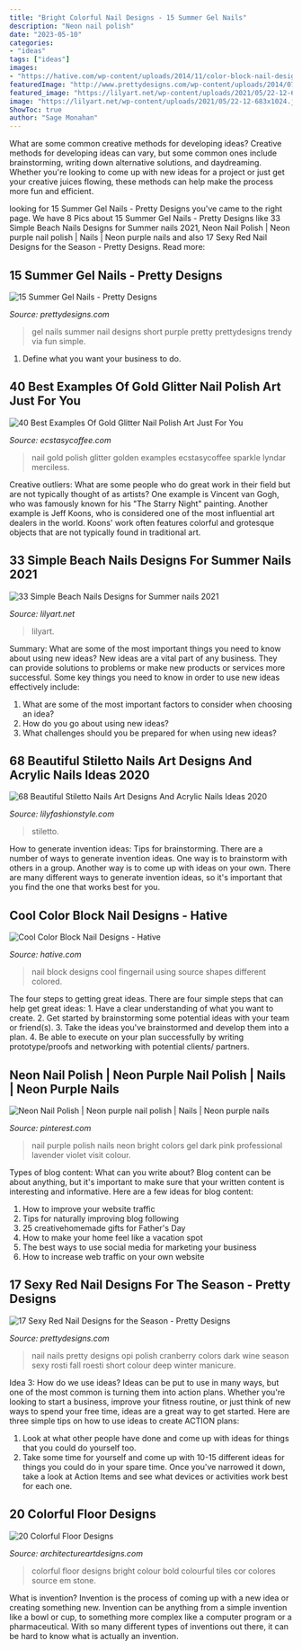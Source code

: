 ```yaml
---
title: "Bright Colorful Nail Designs - 15 Summer Gel Nails"
description: "Neon nail polish"
date: "2023-05-10"
categories:
- "ideas"
tags: ["ideas"]
images:
- "https://hative.com/wp-content/uploads/2014/11/color-block-nail-designs/6-color-block-nail-designs.jpg"
featuredImage: "http://www.prettydesigns.com/wp-content/uploads/2014/07/Purple-Gel-Nails.jpg"
featured_image: "https://lilyart.net/wp-content/uploads/2021/05/22-12-683x1024.jpg"
image: "https://lilyart.net/wp-content/uploads/2021/05/22-12-683x1024.jpg"
ShowToc: true
author: "Sage Monahan"
---
```



What are some common creative methods for developing ideas?
Creative methods for developing ideas can vary, but some common ones include brainstorming, writing down alternative solutions, and daydreaming. Whether you're looking to come up with new ideas for a project or just get your creative juices flowing, these methods can help make the process more fun and efficient.

	

		
looking for 15 Summer Gel Nails - Pretty Designs you've came to the right page. We have 8 Pics about 15 Summer Gel Nails - Pretty Designs like 33 Simple Beach Nails Designs for Summer nails 2021, Neon Nail Polish | Neon purple nail polish | Nails | Neon purple nails and also 17 Sexy Red Nail Designs for the Season - Pretty Designs. Read more:
		
    
## 15 Summer Gel Nails - Pretty Designs

<img loading=lazy src="http://www.prettydesigns.com/wp-content/uploads/2014/07/Purple-Gel-Nails.jpg" onerror="this.onerror=null;this.src='https://tse1.mm.bing.net/th?id=OIP.kGSa3a0rzG0yfkgVcgRlnwHaJ6&amp;pid=15.1';" alt="15 Summer Gel Nails - Pretty Designs">

_Source: prettydesigns.com_

>gel nails summer nail designs short purple pretty prettydesigns trendy via fun simple. 

	

1. Define what you want your business to do.

    
## 40 Best Examples Of Gold Glitter Nail Polish Art Just For You

<img loading=lazy src="https://i2.wp.com/www.ecstasycoffee.com/wp-content/uploads/2016/10/Gift-Of-Gold.jpg" onerror="this.onerror=null;this.src='https://tse2.mm.bing.net/th?id=OIP.0A-jdCvZclte1E_ZiQjvCAHaJ3&amp;pid=15.1';" alt="40 Best Examples Of Gold Glitter Nail Polish Art Just For You">

_Source: ecstasycoffee.com_

>nail gold polish glitter golden examples ecstasycoffee sparkle lyndar merciless. 

	

Creative outliers: What are some people who do great work in their field but are not typically thought of as artists?
One example is Vincent van Gogh, who was famously known for his "The Starry Night" painting. Another example is Jeff Koons, who is considered one of the most influential art dealers in the world. Koons' work often features colorful and grotesque objects that are not typically found in traditional art.

    
## 33 Simple Beach Nails Designs For Summer Nails 2021

<img loading=lazy src="https://lilyart.net/wp-content/uploads/2021/05/22-12-683x1024.jpg" onerror="this.onerror=null;this.src='https://tse2.mm.bing.net/th?id=OIP.ul7hJ84x2mfy4lpl4gpcdAHaLG&amp;pid=15.1';" alt="33 Simple Beach Nails Designs for Summer nails 2021">

_Source: lilyart.net_

>lilyart. 

	

Summary: What are some of the most important things you need to know about using new ideas?
New ideas are a vital part of any business. They can provide solutions to problems or make new products or services more successful. Some key things you need to know in order to use new ideas effectively include:
1. What are some of the most important factors to consider when choosing an idea?
2. How do you go about using new ideas?
3. What challenges should you be prepared for when using new ideas?

    
## 68 Beautiful Stiletto Nails Art Designs And Acrylic Nails Ideas 2020

<img loading=lazy src="https://lilyfashionstyle.com/wp-content/uploads/2020/04/36-8.jpg" onerror="this.onerror=null;this.src='https://tse4.mm.bing.net/th?id=OIP.OEeR-97rgErs-O_urD47KAHaJ_&amp;pid=15.1';" alt="68 Beautiful Stiletto Nails Art Designs And Acrylic Nails Ideas 2020">

_Source: lilyfashionstyle.com_

>stiletto. 

	

How to generate invention ideas: Tips for brainstorming.
There are a number of ways to generate invention ideas. One way is to brainstorm with others in a group. Another way is to come up with ideas on your own. There are many different ways to generate invention ideas, so it's important that you find the one that works best for you.

    
## Cool Color Block Nail Designs - Hative

<img loading=lazy src="https://hative.com/wp-content/uploads/2014/11/color-block-nail-designs/6-color-block-nail-designs.jpg" onerror="this.onerror=null;this.src='https://tse2.mm.bing.net/th?id=OIP.zCgub5iwRDbvFUFMhhvCMQHaLH&amp;pid=15.1';" alt="Cool Color Block Nail Designs - Hative">

_Source: hative.com_

>nail block designs cool fingernail using source shapes different colored. 

	

The four steps to getting great ideas.
There are four simple steps that can help get great ideas: 1. Have a clear understanding of what you want to create.
2. Get started by brainstorming some potential ideas with your team or friend(s).
3. Take the ideas you've brainstormed and develop them into a plan. 
4. Be able to execute on your plan successfully by writing prototype/proofs and networking with potential clients/ partners.

    
## Neon Nail Polish | Neon Purple Nail Polish | Nails | Neon Purple Nails

<img loading=lazy src="https://i.pinimg.com/736x/83/c1/56/83c15629570dd6bc1069f240c8144d02--purple-nail-polish-polish-nails.jpg" onerror="this.onerror=null;this.src='https://tse3.mm.bing.net/th?id=OIP.k-HaZLWH_24JLx-WTEeWzgHaJ3&amp;pid=15.1';" alt="Neon Nail Polish | Neon purple nail polish | Nails | Neon purple nails">

_Source: pinterest.com_

>nail purple polish nails neon bright colors gel dark pink professional lavender violet visit colour. 

	

Types of blog content: What can you write about?
Blog content can be about anything, but it's important to make sure that your written content is interesting and informative. Here are a few ideas for blog content:
1. How to improve your website traffic 
2. Tips for naturally improving blog following 
3. 25 creativehomemade gifts for Father's Day 
4. How to make your home feel like a vacation spot 
5. The best ways to use social media for marketing your business 
6. How to increase web traffic on your own website 

    
## 17 Sexy Red Nail Designs For The Season - Pretty Designs

<img loading=lazy src="http://www.prettydesigns.com/wp-content/uploads/2014/03/Pretty-Nails1.jpg" onerror="this.onerror=null;this.src='https://tse1.mm.bing.net/th?id=OIP.sIJyoX9A6M5SV_cMU_o6cQHaKD&amp;pid=15.1';" alt="17 Sexy Red Nail Designs for the Season - Pretty Designs">

_Source: prettydesigns.com_

>nail nails pretty designs opi polish cranberry colors dark wine season sexy rosti fall roesti short colour deep winter manicure. 

	

Idea 3: How do we use ideas?
Ideas can be put to use in many ways, but one of the most common is turning them into action plans. Whether you're looking to start a business, improve your fitness routine, or just think of new ways to spend your free time, ideas are a great way to get started. Here are three simple tips on how to use ideas to create ACTION plans:
1. Look at what other people have done and come up with ideas for things that you could do yourself too.
2. Take some time for yourself and come up with 10-15 different ideas for things you could do in your spare time. Once you've narrowed it down, take a look at Action Items and see what devices or activities work best for each one.

    
## 20 Colorful Floor Designs

<img loading=lazy src="http://www.architectureartdesigns.com/wp-content/uploads/2014/01/366-630x948.jpg" onerror="this.onerror=null;this.src='https://tse1.mm.bing.net/th?id=OIP.UXgGbUjILuIOwVFm-oAKbwHaLJ&amp;pid=15.1';" alt="20 Colorful Floor Designs">

_Source: architectureartdesigns.com_

>colorful floor designs bright colour bold colourful tiles cor colores source em stone. 

	

What is invention?
Invention is the process of coming up with a new idea or creating something new. Invention can be anything from a simple invention like a bowl or cup, to something more complex like a computer program or a pharmaceutical. With so many different types of inventions out there, it can be hard to know what is actually an invention.

